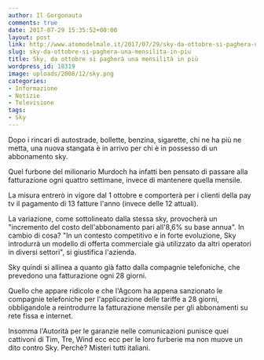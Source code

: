 ```yaml
---
author: Il Gorgonauta
comments: true
date: 2017-07-29 15:35:52+00:00
layout: post
link: http://www.atomodelmale.it/2017/07/29/sky-da-ottobre-si-paghera-una-mensilita-in-piu/
slug: sky-da-ottobre-si-paghera-una-mensilita-in-piu
title: Sky, da ottobre si pagherà una mensilità in più
wordpress_id: 18319
image: uploads/2008/12/sky.png
categories:
- Informazione
- Notizie
- Televisione
tags:
- Sky
---
```


Dopo i rincari di autostrade, bollette, benzina, sigarette, chi ne ha più ne metta, una nuova stangata è in arrivo per chi è in possesso di un abbonamento sky.

Quel furbone del milionario Murdoch ha infatti ben pensato di passare alla fatturazione ogni quattro settimane, invece di mantenere quella mensile.

La misura entrerò in vigore dal 1 ottobre e comporterà per i clienti della pay tv il pagamento di 13 fatture l'anno (invece delle 12 attuali).

La variazione, come sottolineato dalla stessa sky, provocherà un "incremento del costo dell'abbonamento pari all'8,6% su base annua". In cambio di cosa? "In un contesto competitivo e in forte evoluzione, Sky introdurrà un modello di offerta commerciale già utilizzato da altri operatori in diversi settori", si giustifica l'azienda.

Sky quindi si allinea a quanto già fatto dalla compagnie telefoniche, che prevedono una fatturazione ogni 28 giorni.

Quello che appare ridicolo e che l'Agcom ha appena sanzionato le compagnie telefoniche per l'applicazione delle tariffe a 28 giorni, obbligandole a reintrodurre la fatturazione mensile per gli abbonamenti su rete fissa e internet.

Insomma l'Autorità per le garanzie nelle comunicazioni punisce quei cattivoni di Tim, Tre, Wind ecc ecc per le loro furberie ma non muove un dito contro Sky. Perchè? Misteri tutti italiani.
